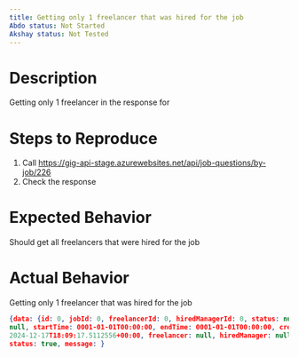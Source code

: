 ```yaml
---
title: Getting only 1 freelancer that was hired for the job
Abdo status: Not Started
Akshay status: Not Tested
---
```


# Description
Getting only 1 freelancer in the response for 


# Steps to Reproduce
1. Call https://gig-api-stage.azurewebsites.net/api/job-questions/by-job/226
2. Check the response

# Expected Behavior
Should get all freelancers that were hired for the job

# Actual Behavior
Getting only 1 freelancer that was hired for the job
```json
{data: {id: 0, jobId: 0, freelancerId: 0, hiredManagerId: 0, status: null, note: 
null, startTime: 0001-01-01T00:00:00, endTime: 0001-01-01T00:00:00, createdAt:
2024-12-17T18:09:17.5112556+00:00, freelancer: null, hiredManager: null, job: null, timeSheets: []},
status: true, message: }
```

